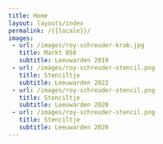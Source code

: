 ```yaml
---
title: Home
layout: layouts/index
permalink: /{{locale}}/
images: 
 - url: /images/roy-schreuder-krab.jpg
   title: Markt 058
   subtitle: Leeuwarden 2019
 - url: /images/roy-schreuder-stencil.png
   title: Stenciltje
   subtitle: Leeuwarden 2022
 - url: /images/roy-schreuder-stencil.png
   title: Stenciltje
   subtitle: Leeuwarden 2020 
 - url: /images/roy-schreuder-stencil.png
   title: Stenciltje
   subtitle: Leeuwarden 2020 
---
```

